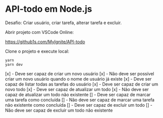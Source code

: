 # API-todo em Node.js
Desafio: Criar usuário, criar tarefa, alterar tarefa e excluir.

Abrir projeto com VSCode Online:

https://github1s.com/MyIgnite/API-todo

Clone o projeto e execute local:</br>

`yarn` </br>
`yarn dev` </br>

[x] - Deve ser capaz de criar um novo usuário
[x] - Não deve ser possível criar um novo usuário quando o nome de usuário já existe
[x] - Deve ser capaz de listar todas as tarefas do usuário
[x] - Deve ser capaz de criar um novo todo
[x] - Deve ser capaz de atualizar um todo
[x] - Não deve ser capaz de atualizar um todo não existente
[] - Deve ser capaz de marcar uma tarefa como concluída
[] - Não deve ser capaz de marcar uma tarefa não existente como concluída
[] - Deve ser capaz de excluir um todo
[] - Não deve ser capaz de excluir um todo não existente
